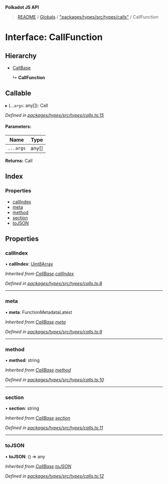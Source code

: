 **Polkadot JS API**

> [README](../README.md) / [Globals](../globals.md) / ["packages/types/src/types/calls"](../modules/_packages_types_src_types_calls_.md) / CallFunction

# Interface: CallFunction

## Hierarchy

* [CallBase](_packages_types_src_types_calls_.callbase.md)

  ↳ **CallFunction**

## Callable

▸ (...`args`: any[]): Call

*Defined in [packages/types/src/types/calls.ts:15](https://github.com/polkadot-js/api/blob/33c161f87/packages/types/src/types/calls.ts#L15)*

#### Parameters:

Name | Type |
------ | ------ |
`...args` | any[] |

**Returns:** Call

## Index

### Properties

* [callIndex](_packages_types_src_types_calls_.callfunction.md#callindex)
* [meta](_packages_types_src_types_calls_.callfunction.md#meta)
* [method](_packages_types_src_types_calls_.callfunction.md#method)
* [section](_packages_types_src_types_calls_.callfunction.md#section)
* [toJSON](_packages_types_src_types_calls_.callfunction.md#tojson)

## Properties

### callIndex

•  **callIndex**: [Uint8Array](../classes/_packages_types_src_codec_raw_.raw.md#uint8array)

*Inherited from [CallBase](_packages_types_src_types_calls_.callbase.md).[callIndex](_packages_types_src_types_calls_.callbase.md#callindex)*

*Defined in [packages/types/src/types/calls.ts:8](https://github.com/polkadot-js/api/blob/33c161f87/packages/types/src/types/calls.ts#L8)*

___

### meta

•  **meta**: FunctionMetadataLatest

*Inherited from [CallBase](_packages_types_src_types_calls_.callbase.md).[meta](_packages_types_src_types_calls_.callbase.md#meta)*

*Defined in [packages/types/src/types/calls.ts:9](https://github.com/polkadot-js/api/blob/33c161f87/packages/types/src/types/calls.ts#L9)*

___

### method

•  **method**: string

*Inherited from [CallBase](_packages_types_src_types_calls_.callbase.md).[method](_packages_types_src_types_calls_.callbase.md#method)*

*Defined in [packages/types/src/types/calls.ts:10](https://github.com/polkadot-js/api/blob/33c161f87/packages/types/src/types/calls.ts#L10)*

___

### section

•  **section**: string

*Inherited from [CallBase](_packages_types_src_types_calls_.callbase.md).[section](_packages_types_src_types_calls_.callbase.md#section)*

*Defined in [packages/types/src/types/calls.ts:11](https://github.com/polkadot-js/api/blob/33c161f87/packages/types/src/types/calls.ts#L11)*

___

### toJSON

•  **toJSON**: () => any

*Inherited from [CallBase](_packages_types_src_types_calls_.callbase.md).[toJSON](_packages_types_src_types_calls_.callbase.md#tojson)*

*Defined in [packages/types/src/types/calls.ts:12](https://github.com/polkadot-js/api/blob/33c161f87/packages/types/src/types/calls.ts#L12)*
